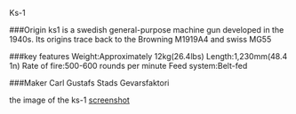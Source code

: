Ks-1

###Origin
ks1 is a swedish general-purpose machine gun developed in the 1940s. Its origins trace back to the Browning M1919A4 and swiss MG55

###key features
Weight:Approximately 12kg(26.4lbs)
Length:1,230mm(48.4 1n)
Rate of fire:500-600 rounds per minute
Feed system:Belt-fed

###Maker
Carl Gustafs Stads Gevarsfaktori

the image of the ks-1
[screenshot]()